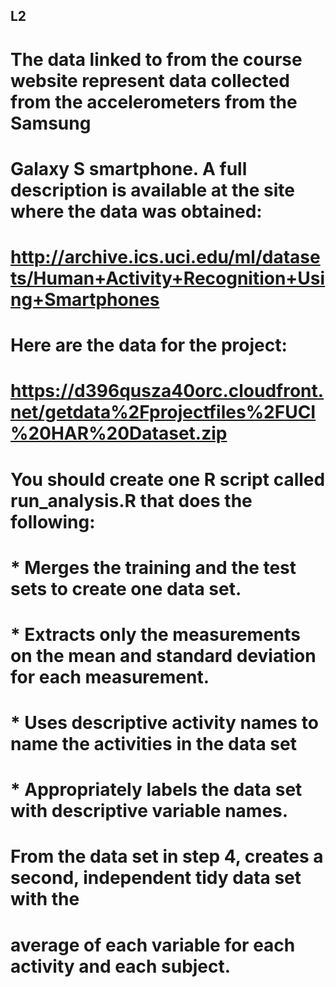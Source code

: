 ## L2
# The data linked to from the course website represent data collected from the accelerometers from the Samsung
# Galaxy S smartphone. A full description is available at the site where the data was obtained:
#    http://archive.ics.uci.edu/ml/datasets/Human+Activity+Recognition+Using+Smartphones
# Here are the data for the project:
#    https://d396qusza40orc.cloudfront.net/getdata%2Fprojectfiles%2FUCI%20HAR%20Dataset.zip
#
#  You should create one R script called run_analysis.R that does the following:
#  * Merges the training and the test sets to create one data set.
#  * Extracts only the measurements on the mean and standard deviation for each measurement.
#  * Uses descriptive activity names to name the activities in the data set
#  * Appropriately labels the data set with descriptive variable names.
#
# From the data set in step 4, creates a second, independent tidy data set with the
# average of each variable for each activity and each subject.

